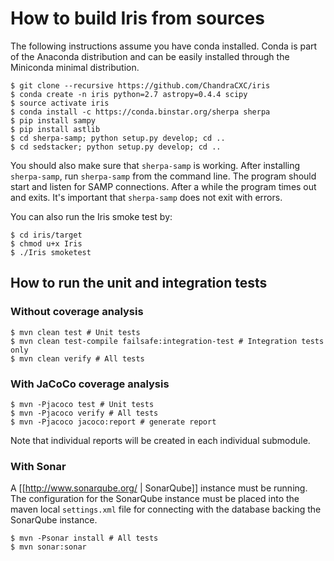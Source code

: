 # How to build Iris from sources

The following instructions assume you have conda installed.
Conda is part of the Anaconda distribution and can be easily installed
through the Miniconda minimal distribution.

````
$ git clone --recursive https://github.com/ChandraCXC/iris
$ conda create -n iris python=2.7 astropy=0.4.4 scipy
$ source activate iris
$ conda install -c https://conda.binstar.org/sherpa sherpa
$ pip install sampy
$ pip install astlib
$ cd sherpa-samp; python setup.py develop; cd ..
$ cd sedstacker; python setup.py develop; cd ..
````

You should also make sure that `sherpa-samp` is working.
After installing `sherpa-samp`, run `sherpa-samp` from the
command line. The program should start and listen for SAMP
connections. After a while the program times out and exits.
It's important that `sherpa-samp` does not exit with errors.

You can also run the Iris smoke test by:

````
$ cd iris/target
$ chmod u+x Iris
$ ./Iris smoketest
````

## How to run the unit and integration tests

### Without coverage analysis

````
$ mvn clean test # Unit tests
$ mvn clean test-compile failsafe:integration-test # Integration tests only
$ mvn clean verify # All tests
````

### With JaCoCo coverage analysis

````
$ mvn -Pjacoco test # Unit tests
$ mvn -Pjacoco verify # All tests
$ mvn -Pjacoco jacoco:report # generate report
````

Note that individual reports will be created in each individual submodule.

### With Sonar

A [[http://www.sonarqube.org/ | SonarQube]] instance must be running.
The configuration for the SonarQube instance must be placed into
the maven local `settings.xml` file for connecting with the database
backing the SonarQube instance.

````
$ mvn -Psonar install # All tests
$ mvn sonar:sonar
````